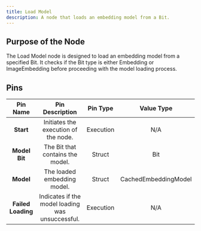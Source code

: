 ```yaml
---
title: Load Model
description: A node that loads an embedding model from a Bit.
---
```


## Purpose of the Node
The Load Model node is designed to load an embedding model from a specified Bit. It checks if the Bit type is either Embedding or ImageEmbedding before proceeding with the model loading process.

## Pins
| Pin Name | Pin Description | Pin Type | Value Type |
|:----------:|:-------------:|:------:|:------:|
| **Start** | Initiates the execution of the node. | Execution | N/A |
| **Model Bit** | The Bit that contains the model. | Struct | Bit |
| **Model** | The loaded embedding model. | Struct | CachedEmbeddingModel |
| **Failed Loading** | Indicates if the model loading was unsuccessful. | Execution | N/A |
